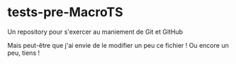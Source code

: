 # tests-pre-MacroTS

Un repository pour s'exercer au maniement de Git et GitHub


Mais peut-être que j'ai envie de le modifier un peu ce fichier ! Ou encore un peu, tiens !
